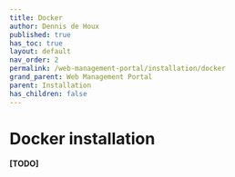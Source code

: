 ```yaml
---
title: Docker
author: Dennis de Houx
published: true
has_toc: true
layout: default
nav_order: 2
permalink: /web-management-portal/installation/docker
grand_parent: Web Management Portal
parent: Installation
has_children: false
---
```


# Docker installation

**[TODO]**
